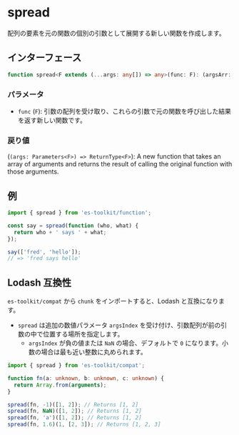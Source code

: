 # spread

配列の要素を元の関数の個別の引数として展開する新しい関数を作成します。

## インターフェース

```typescript
function spread<F extends (...args: any[]) => any>(func: F): (argsArr: Parameters<F>) => ReturnType<F>;
```

### パラメータ

- `func` (`F`): 引数の配列を受け取り、これらの引数で元の関数を呼び出した結果を返す新しい関数です。

### 戻り値

(`(args: Parameters<F>) => ReturnType<F>`): A new function that takes an array of arguments and returns the result of calling the original function with those arguments.

## 例

```typescript
import { spread } from 'es-toolkit/function';

const say = spread(function (who, what) {
  return who + ' says ' + what;
});

say(['fred', 'hello']);
// => 'fred says hello'
```

## Lodash 互換性

`es-toolkit/compat` から `chunk` をインポートすると、Lodash と互換になります。

- `spread` は追加の数値パラメータ `argsIndex` を受け付け、引数配列が前の引数の中で位置する場所を指定します。
  - `argsIndex` が負の値または `NaN` の場合、デフォルトで `0` になります。小数の場合は最も近い整数に丸められます。

```typescript
import { spread } from 'es-toolkit/compat';

function fn(a: unknown, b: unknown, c: unknown) {
  return Array.from(arguments);
}

spread(fn, -1)([1, 2]); // Returns [1, 2]
spread(fn, NaN)([1, 2]); // Returns [1, 2]
spread(fn, 'a')([1, 2]); // Returns [1, 2]
spread(fn, 1.6)(1, [2, 3]); // Returns [1, 2, 3]
```
